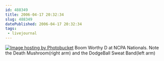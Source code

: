 ```yaml
---
id: 488349
title: 2006-04-17 20:32:34
slug: 488349
datePublished: 2006-04-17 20:32:34
tags:
 - livejournal
---
```


[![Image hosting by Photobucket](http://img.photobucket.com/albums/v432/shadow_x/NCPA1134.jpg)](http://photobucket.com)
Boom Worthy D at NCPA Nationals. Note the Death Mushroom(right arm) and the DodgeBall Sweat Band(left arm)
